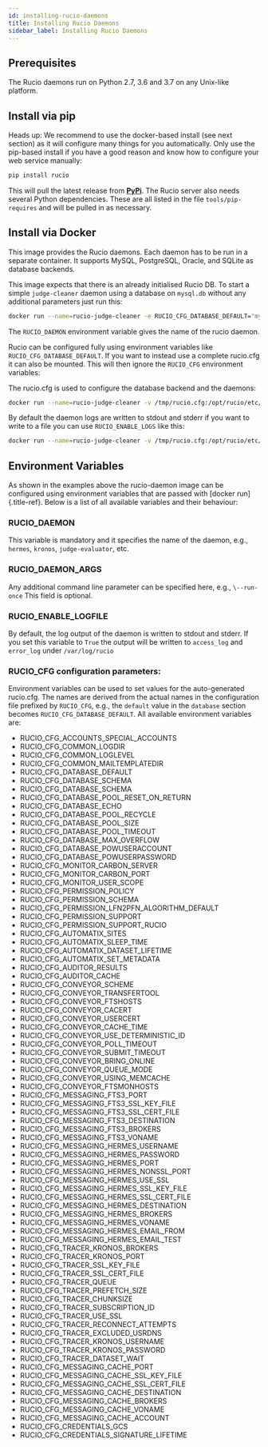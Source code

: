 ```yaml
---
id: installing-rucio-daemons
title: Installing Rucio Daemons
sidebar_label: Installing Rucio Daemons
---
```


## Prerequisites

The Rucio daemons run on Python 2.7, 3.6 and 3.7 on any Unix-like
platform.

## Install via pip

Heads up: We recommend to use the docker-based install (see next
section) as it will configure many things for you automatically. Only
use the pip-based install if you have a good reason and know how to
configure your web service manually:

```bash
pip install rucio
```

This will pull the latest release from
[__PyPi__](https://pypi.python.org/pypi/rucio/). The Rucio server also needs
several Python dependencies. These are all listed in the file
`tools/pip-requires` and will be pulled in as necessary.

## Install via Docker

This image provides the Rucio daemons. Each daemon has to be run in a
separate container. It supports MySQL, PostgreSQL, Oracle, and SQLite as
database backends.

This image expects that there is an already initialised Rucio DB. To
start a simple `judge-cleaner` daemon using a database on
`mysql.db` without any additional parameters just run this:
```bash
docker run --name=rucio-judge-cleaner -e RUCIO_CFG_DATABASE_DEFAULT="mysql+pymysql://rucio:rucio@mysql.db/rucio" -e RUCIO_DAEMON=judge-cleaner  rucio/rucio-daemons
```

The `RUCIO_DAEMON` environment variable gives the name of
the rucio daemon.

Rucio can be configured fully using environment variables like
`RUCIO_CFG_DATABASE_DEFAULT`. If you want to instead use a
complete rucio.cfg it can also be mounted. This will then ignore the
`RUCIO_CFG` environment variables:

The rucio.cfg is used to configure the database backend and the daemons:

```bash
docker run --name=rucio-judge-cleaner -v /tmp/rucio.cfg:/opt/rucio/etc/rucio.cfg -e RUCIO_DAEMON=judge-cleaner  rucio/rucio-daemons
```

By default the daemon logs are written to stdout and stderr if you want
to write to a file you can use `RUCIO_ENABLE_LOGS` like
this:

```bash
docker run --name=rucio-judge-cleaner -v /tmp/rucio.cfg:/opt/rucio/etc/rucio.cfg -v /tmp/logs:/var/log/rucio -e RUCIO_DAEMON=judge-cleaner  -e RUCIO_ENABLE_LOGS=True rucio/rucio-daemons
```

## Environment Variables

As shown in the examples above the rucio-daemon image can be configured
using environment variables that are passed with [docker
run]{.title-ref}. Below is a list of all available variables and their
behaviour:

### RUCIO_DAEMON

This variable is mandatory and it specifies the name of the daemon,
e.g., `hermes`, `kronos`,
`judge-evaluator`, etc.

### RUCIO_DAEMON_ARGS

Any additional command line parameter can be specified here, e.g.,
`\--run-once` This field is optional.

### RUCIO_ENABLE_LOGFILE

By default, the log output of the daemon is written to stdout and
stderr. If you set this variable to `True` the output will
be written to `access_log` and `error_log` under
`/var/log/rucio`

### RUCIO_CFG configuration parameters:

Environment variables can be used to set values for the auto-generated
rucio.cfg. The names are derived from the actual names in the
configuration file prefixed by `RUCIO_CFG`, e.g., the
`default` value in the `database` section
becomes `RUCIO_CFG_DATABASE_DEFAULT`. All available
environment variables are:

-   RUCIO_CFG_ACCOUNTS_SPECIAL_ACCOUNTS
-   RUCIO_CFG_COMMON_LOGDIR
-   RUCIO_CFG_COMMON_LOGLEVEL
-   RUCIO_CFG_COMMON_MAILTEMPLATEDIR
-   RUCIO_CFG_DATABASE_DEFAULT
-   RUCIO_CFG_DATABASE_SCHEMA
-   RUCIO_CFG_DATABASE_SCHEMA
-   RUCIO_CFG_DATABASE_POOL_RESET_ON_RETURN
-   RUCIO_CFG_DATABASE_ECHO
-   RUCIO_CFG_DATABASE_POOL_RECYCLE
-   RUCIO_CFG_DATABASE_POOL_SIZE
-   RUCIO_CFG_DATABASE_POOL_TIMEOUT
-   RUCIO_CFG_DATABASE_MAX_OVERFLOW
-   RUCIO_CFG_DATABASE_POWUSERACCOUNT
-   RUCIO_CFG_DATABASE_POWUSERPASSWORD
-   RUCIO_CFG_MONITOR_CARBON_SERVER
-   RUCIO_CFG_MONITOR_CARBON_PORT
-   RUCIO_CFG_MONITOR_USER_SCOPE
-   RUCIO_CFG_PERMISSION_POLICY
-   RUCIO_CFG_PERMISSION_SCHEMA
-   RUCIO_CFG_PERMISSION_LFN2PFN_ALGORITHM_DEFAULT
-   RUCIO_CFG_PERMISSION_SUPPORT
-   RUCIO_CFG_PERMISSION_SUPPORT_RUCIO
-   RUCIO_CFG_AUTOMATIX_SITES
-   RUCIO_CFG_AUTOMATIX_SLEEP_TIME
-   RUCIO_CFG_AUTOMATIX_DATASET_LIFETIME
-   RUCIO_CFG_AUTOMATIX_SET_METADATA
-   RUCIO_CFG_AUDITOR_RESULTS
-   RUCIO_CFG_AUDITOR_CACHE
-   RUCIO_CFG_CONVEYOR_SCHEME
-   RUCIO_CFG_CONVEYOR_TRANSFERTOOL
-   RUCIO_CFG_CONVEYOR_FTSHOSTS
-   RUCIO_CFG_CONVEYOR_CACERT
-   RUCIO_CFG_CONVEYOR_USERCERT
-   RUCIO_CFG_CONVEYOR_CACHE_TIME
-   RUCIO_CFG_CONVEYOR_USE_DETERMINISTIC_ID
-   RUCIO_CFG_CONVEYOR_POLL_TIMEOUT
-   RUCIO_CFG_CONVEYOR_SUBMIT_TIMEOUT
-   RUCIO_CFG_CONVEYOR_BRING_ONLINE
-   RUCIO_CFG_CONVEYOR_QUEUE_MODE
-   RUCIO_CFG_CONVEYOR_USING_MEMCACHE
-   RUCIO_CFG_CONVEYOR_FTSMONHOSTS
-   RUCIO_CFG_MESSAGING_FTS3_PORT
-   RUCIO_CFG_MESSAGING_FTS3_SSL_KEY_FILE
-   RUCIO_CFG_MESSAGING_FTS3_SSL_CERT_FILE
-   RUCIO_CFG_MESSAGING_FTS3_DESTINATION
-   RUCIO_CFG_MESSAGING_FTS3_BROKERS
-   RUCIO_CFG_MESSAGING_FTS3_VONAME
-   RUCIO_CFG_MESSAGING_HERMES_USERNAME
-   RUCIO_CFG_MESSAGING_HERMES_PASSWORD
-   RUCIO_CFG_MESSAGING_HERMES_PORT
-   RUCIO_CFG_MESSAGING_HERMES_NONSSL_PORT
-   RUCIO_CFG_MESSAGING_HERMES_USE_SSL
-   RUCIO_CFG_MESSAGING_HERMES_SSL_KEY_FILE
-   RUCIO_CFG_MESSAGING_HERMES_SSL_CERT_FILE
-   RUCIO_CFG_MESSAGING_HERMES_DESTINATION
-   RUCIO_CFG_MESSAGING_HERMES_BROKERS
-   RUCIO_CFG_MESSAGING_HERMES_VONAME
-   RUCIO_CFG_MESSAGING_HERMES_EMAIL_FROM
-   RUCIO_CFG_MESSAGING_HERMES_EMAIL_TEST
-   RUCIO_CFG_TRACER_KRONOS_BROKERS
-   RUCIO_CFG_TRACER_KRONOS_PORT
-   RUCIO_CFG_TRACER_SSL_KEY_FILE
-   RUCIO_CFG_TRACER_SSL_CERT_FILE
-   RUCIO_CFG_TRACER_QUEUE
-   RUCIO_CFG_TRACER_PREFETCH_SIZE
-   RUCIO_CFG_TRACER_CHUNKSIZE
-   RUCIO_CFG_TRACER_SUBSCRIPTION_ID
-   RUCIO_CFG_TRACER_USE_SSL
-   RUCIO_CFG_TRACER_RECONNECT_ATTEMPTS
-   RUCIO_CFG_TRACER_EXCLUDED_USRDNS
-   RUCIO_CFG_TRACER_KRONOS_USERNAME
-   RUCIO_CFG_TRACER_KRONOS_PASSWORD
-   RUCIO_CFG_TRACER_DATASET_WAIT
-   RUCIO_CFG_MESSAGING_CACHE_PORT
-   RUCIO_CFG_MESSAGING_CACHE_SSL_KEY_FILE
-   RUCIO_CFG_MESSAGING_CACHE_SSL_CERT_FILE
-   RUCIO_CFG_MESSAGING_CACHE_DESTINATION
-   RUCIO_CFG_MESSAGING_CACHE_BROKERS
-   RUCIO_CFG_MESSAGING_CACHE_VONAME
-   RUCIO_CFG_MESSAGING_CACHE_ACCOUNT
-   RUCIO_CFG_CREDENTIALS_GCS
-   RUCIO_CFG_CREDENTIALS_SIGNATURE_LIFETIME
